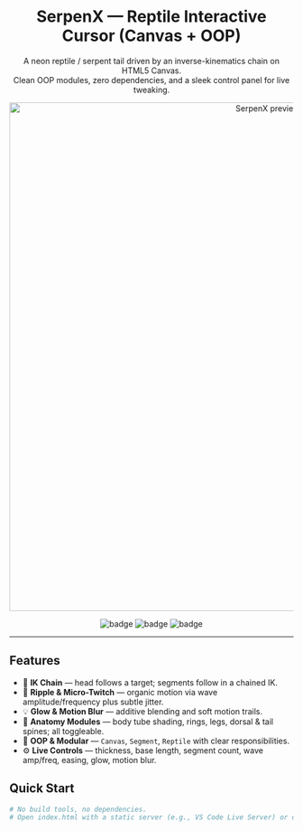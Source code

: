 <h1 align="center">SerpenX — Reptile Interactive Cursor (Canvas + OOP)</h1>

<p align="center">
  A neon reptile / serpent tail driven by an inverse-kinematics chain on HTML5 Canvas.<br/>
  Clean OOP modules, zero dependencies, and a sleek control panel for live tweaking.
</p>



<p align="center">
  <!-- Optional banner (place a 1280x640 image at /og.png) -->
  <img alt="SerpenX preview" src="og.png" width="900">
</p>

<p align="center">
  <img alt="badge" src="https://img.shields.io/badge/HTML5-Canvas-orange">
  <img alt="badge" src="https://img.shields.io/badge/Dependencies-0-brightgreen">
  <img alt="badge" src="https://img.shields.io/badge/License-MIT-blue">
</p>

---

## Features
- 🧠 **IK Chain** — head follows a target; segments follow in a chained IK.
- 🌊 **Ripple & Micro-Twitch** — organic motion via wave amplitude/frequency plus subtle jitter.
- 💡 **Glow & Motion Blur** — additive blending and soft motion trails.
- 🦴 **Anatomy Modules** — body tube shading, rings, legs, dorsal & tail spines; all toggleable.
- 🧩 **OOP & Modular** — `Canvas`, `Segment`, `Reptile` with clear responsibilities.
- ⚙️ **Live Controls** — thickness, base length, segment count, wave amp/freq, easing, glow, motion blur.

## Quick Start
```bash
# No build tools, no dependencies.
# Open index.html with a static server (e.g., VS Code Live Server) or double-click it.
